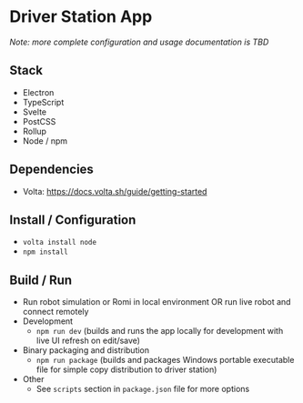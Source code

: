 # Driver Station App

_Note: more complete configuration and usage documentation is TBD_

## Stack

* Electron
* TypeScript
* Svelte
* PostCSS
* Rollup
* Node / npm

## Dependencies

* Volta: <https://docs.volta.sh/guide/getting-started>

## Install / Configuration

* `volta install node`
* `npm install`

## Build / Run

* Run robot simulation or Romi in local environment OR run live robot and connect remotely
* Development
  * `npm run dev` (builds and runs the app locally for development with live UI refresh on edit/save)
* Binary packaging and distribution
  * `npm run package` (builds and packages Windows portable executable file for simple copy distribution to driver station)
* Other
  * See `scripts` section in `package.json` file for more options
